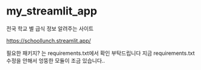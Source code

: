 # my_streamlit_app
전국 학교 별 급식 정보 알려주는 사이트 

https://schoollunch.streamlit.app/


필요한 패키지? 는 requirements.txt에서 확인 부탁드립니다
지금 requirements.txt 수정을 안해서 엉뚱한 모듈이 조금 있습니다..
